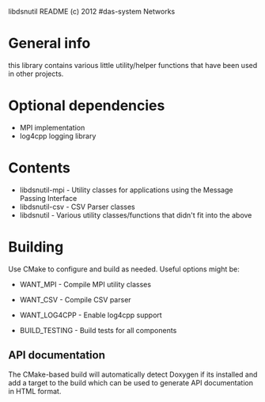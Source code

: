 libdsnutil README
(c) 2012 #das-system Networks

# General info
this library contains various little utility/helper functions that have been
used in other projects.


# Optional dependencies
* MPI implementation
* log4cpp logging library


# Contents
+ libdsnutil-mpi - Utility classes for applications using the Message Passing Interface
+ libdsnutil-csv - CSV Parser classes
+ libdsnutil     - Various utility classes/functions that didn't fit into the above


# Building
Use CMake to configure and build as needed. Useful options might be:

+ WANT_MPI      - Compile MPI utility classes
+ WANT_CSV      - Compile CSV parser
+ WANT_LOG4CPP  - Enable log4cpp support

+ BUILD_TESTING - Build tests for all components

## API documentation
The CMake-based build will automatically detect Doxygen if its installed and add a target to the build which can be used to generate API documentation in HTML format.

